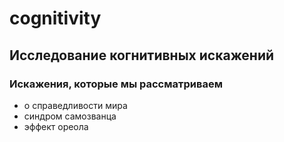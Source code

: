 # cognitivity

## Исследование когнитивных искажений

### Искажения, которые мы рассматриваем
* о справедливости мира
* синдром самозванца
* эффект ореола

